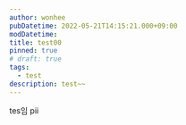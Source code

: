 ```yaml
---
author: wonhee
pubDatetime: 2022-05-21T14:15:21.000+09:00
modDatetime:
title: test00
pinned: true
# draft: true
tags:
  - test
description: test~~
---
```


tes임
pii
